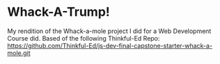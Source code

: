 # Whack-A-Trump!

My rendition of the Whack-a-mole project I did for a Web Development Course  did. Based of the following Thinkful-Ed Repo:
https://github.com/Thinkful-Ed/js-dev-final-capstone-starter-whack-a-mole.git



